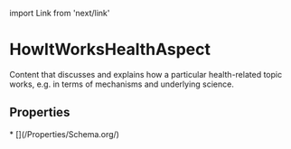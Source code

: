import Link from 'next/link'

# HowItWorksHealthAspect

Content that discusses and explains how a particular health-related topic works, e.g. in terms of mechanisms and underlying science.

## Properties

<Grid>
* [](/Properties/Schema.org/)

</Grid>

